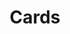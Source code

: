 ---
title: Cards
# Set the display order for this section
order: 6
# Specify the layout for this section
include: sections/cards.html
fullWidth: full
---